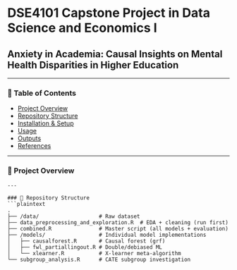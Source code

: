 # DSE4101 Capstone Project in Data Science and Economics I  
## Anxiety in Academia: Causal Insights on Mental Health Disparities in Higher Education  

---

### 📌 Table of Contents  
- [Project Overview](#-project-overview)  
- [Repository Structure](#-repository-structure)  
- [Installation & Setup](#%EF%B8%8F-installation--setup)  
- [Usage](#-usage)  
- [Outputs](#-outputs)  
- [References](#-references)  

---

### 🎯 Project Overview  
``` This study examines the impact of postgraduate degree attainment on student mental health to answer a critical question: How does this educational milestone affect psychological well-being, and who are most vulnerable? The primary methodological approach involves implementing Causal Forest to estimate Conditional Average Treatment Effect (CATE) and extract key features driving treatment heterogeneity. Additionally, Double Machine Learning (DML), Frisch-Waugh-Lovell (FWL) Partialling Out, and X-Learner will serve as supplementary methods to validate results and evaluate the robustness of the study. By analysing the differences in subgroup responses to academic pressures, this study seeks to contribute to the growing field of mental health research in higher education and provide actionable insights for university policymakers. 
---

### 📂 Repository Structure  
```plaintext
.
├── /data/                   # Raw dataset
├── data_preprocessing_and_exploration.R  # EDA + cleaning (run first)
├── combined.R               # Master script (all models + evaluation)
├── /models/                 # Individual model implementations
│   ├── causalforest.R       # Causal forest (grf)
│   ├── fwl_partiallingout.R # Double/debiased ML
│   └── xlearner.R           # X-learner meta-algorithm
└── subgroup_analysis.R      # CATE subgroup investigation
